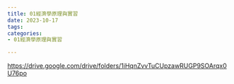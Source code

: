 ```yaml
---
title: 01經濟學原理與實習
date: 2023-10-17
tags: 
categories:
- 01經濟學原理與實習

---
```

https://drive.google.com/drive/folders/1iHqnZvvTuCUpzawRUGP9SOArqx0U76po
